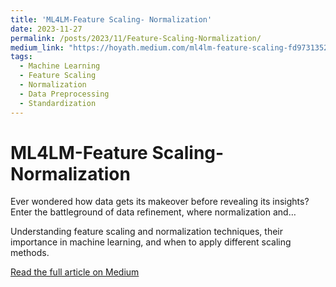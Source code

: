 ```yaml
---
title: 'ML4LM-Feature Scaling- Normalization'
date: 2023-11-27
permalink: /posts/2023/11/Feature-Scaling-Normalization/
medium_link: "https://hoyath.medium.com/ml4lm-feature-scaling-fd9731352d0a"
tags:
  - Machine Learning
  - Feature Scaling
  - Normalization
  - Data Preprocessing
  - Standardization
---
```


# ML4LM-Feature Scaling- Normalization

Ever wondered how data gets its makeover before revealing its insights? Enter the battleground of data refinement, where normalization and…

Understanding feature scaling and normalization techniques, their importance in machine learning, and when to apply different scaling methods.

[Read the full article on Medium](https://hoyath.medium.com/ml4lm-feature-scaling-fd9731352d0a)

